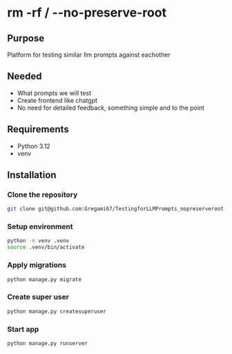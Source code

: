 # rm -rf / --no-preserve-root

## Purpose

Platform for testing similar llm prompts against eachother

## Needed

- What prompts we will test
- Create frontend like chatgpt
- No need for detailed feedback, something simple and to the point

## Requirements

- Python 3.12
- venv

## Installation

### Clone the repository

```bash
git clone git@github.com:Gregami67/TestingforLLMPrompts_nopreserveroot.git
```

### Setup environment

```bash
python -m venv .venv
source .venv/bin/activate
```

### Apply migrations

```bash
python manage.py migrate
```

### Create super user

```bash
python manage.py createsuperuser
```

### Start app

```bash
python manage.py runserver
```
